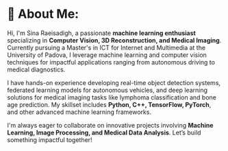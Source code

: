#  🌟 About Me:

Hi, I'm Sina Raeisadigh, a passionate **machine learning enthusiast** specializing in **Computer Vision, 3D Reconstruction, and Medical Imaging**. Currently pursuing a Master's in ICT for Internet and Multimedia at the University of Padova, I leverage machine learning and computer vision techniques for impactful applications ranging from autonomous driving to medical diagnostics.

I have hands-on experience developing real-time object detection systems, federated learning models for autonomous vehicles, and deep learning solutions for medical imaging tasks like lymphoma classification and bone age prediction. My skillset includes **Python, C++, TensorFlow, PyTorch**, and other advanced machine learning frameworks.

I'm always eager to collaborate on innovative projects involving **Machine Learning, Image Processing, and Medical Data Analysis**. Let’s build something impactful together!
